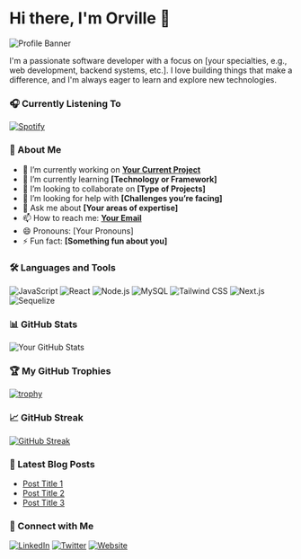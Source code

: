 # Hi there, I'm Orville 👋

![Profile Banner](https://your-banner-url.com)

I'm a passionate software developer with a focus on [your specialties, e.g., web development, backend systems, etc.]. I love building things that make a difference, and I'm always eager to learn and explore new technologies.

### 🎧 Currently Listening To

[![Spotify](https://novatorem.vercel.app/api/spotify)](https://open.spotify.com/user/yourusername)

### 🚀 About Me

- 🔭 I’m currently working on **[Your Current Project](https://github.com/yourusername/yourproject)**
- 🌱 I’m currently learning **[Technology or Framework]**
- 👯 I’m looking to collaborate on **[Type of Projects]**
- 🤔 I’m looking for help with **[Challenges you’re facing]**
- 💬 Ask me about **[Your areas of expertise]**
- 📫 How to reach me: **[Your Email](mailto:youremail@example.com)**
- 😄 Pronouns: [Your Pronouns]
- ⚡ Fun fact: **[Something fun about you]**

### 🛠️ Languages and Tools

![JavaScript](https://img.shields.io/badge/-JavaScript-black?style=flat-square&logo=javascript)
![React](https://img.shields.io/badge/-React-black?style=flat-square&logo=react)
![Node.js](https://img.shields.io/badge/-Node.js-black?style=flat-square&logo=node.js)
![MySQL](https://img.shields.io/badge/-MySQL-black?style=flat-square&logo=mysql)
![Tailwind CSS](https://img.shields.io/badge/-TailwindCSS-black?style=flat-square&logo=tailwindcss)
![Next.js](https://img.shields.io/badge/-Next.js-black?style=flat-square&logo=next.js)
![Sequelize](https://img.shields.io/badge/-Sequelize-black?style=flat-square&logo=sequelize)

### 📊 GitHub Stats

![Your GitHub Stats](https://github-readme-stats.vercel.app/api?username=yourusername&show_icons=true&theme=radical)

### 🏆 My GitHub Trophies

[![trophy](https://github-profile-trophy.vercel.app/?username=yourusername&theme=onedark)](https://github.com/ryo-ma/github-profile-trophy)

### 📈 GitHub Streak

[![GitHub Streak](https://streak-stats.demolab.com/?user=yourusername&theme=radical)](https://git.io/streak-stats)

### 📝 Latest Blog Posts

<!-- BLOG-POST-LIST:START -->
- [Post Title 1](https://yourblog.com/post1)
- [Post Title 2](https://yourblog.com/post2)
- [Post Title 3](https://yourblog.com/post3)
<!-- BLOG-POST-LIST:END -->

### 🤝 Connect with Me

[![LinkedIn](https://img.shields.io/badge/-LinkedIn-blue?style=flat-square&logo=linkedin)](https://linkedin.com/in/yourusername)
[![Twitter](https://img.shields.io/badge/Instagram-purple?style=flat-square&logo=instagram)](https://twitter.com/yourusername)
[![Website](https://img.shields.io/badge/-Website-black?style=flat-square&logo=wordpress)](https://neonddroid.com)

